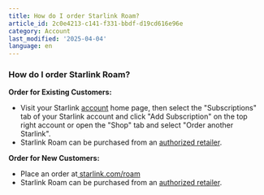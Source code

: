 ```yaml
---
title: How do I order Starlink Roam?
article_id: 2c0e4213-c141-f331-bbdf-d19cd616e96e
category: Account
last_modified: '2025-04-04'
language: en
---
```


### How do I order Starlink Roam?
**Order for Existing Customers:**
  * Visit your Starlink [account](https://www.starlink.com/support/article/<https:/www.starlink.com/account/home>) home page, then select the "Subscriptions" tab of your Starlink account and click "Add Subscription" on the top right account or open the "Shop" tab and select "Order another Starlink".
  * Starlink Roam can be purchased from an [authorized retailer](https://www.starlink.com/support/article/<https:/support.starlink.com/?topic=8a90222d-7c32-edd7-51f6-f696ece07105>).


**Order for New Customers:**
  * Place an order at[ starlink.com/roam](https://www.starlink.com/support/article/<https:/www.starlink.com/roam>)
  * Starlink Roam can be purchased from an [authorized retailer](https://www.starlink.com/support/article/<https:/support.starlink.com/?topic=8a90222d-7c32-edd7-51f6-f696ece07105>).